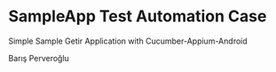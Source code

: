 # SampleApp Test Automation Case
Simple Sample Getir Application with Cucumber-Appium-Android

Barış Perveroğlu
